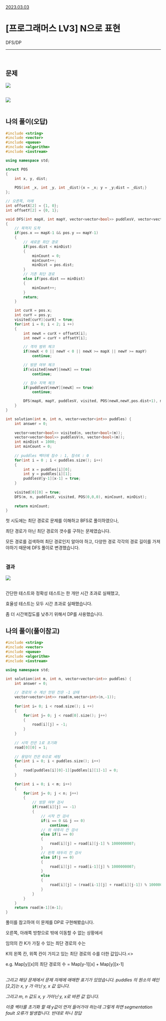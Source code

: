[2023.03.03](#나의-풀이참고)


# __[프로그래머스 LV3] N으로 표현__

DFS/DP

---- 

<BR>

## __문제__

<img src = "https://user-images.githubusercontent.com/80774412/226182538-88fb4167-ddf5-40f0-8b38-e0318a261c80.PNG"></img>
<BR><BR>

<img src = "https://user-images.githubusercontent.com/80774412/226182540-6aaaec33-a856-493d-a2ab-4484edb181ff.PNG"></img>
<BR><BR>


## __나의 풀이__(오답)
```c++
#include <string>
#include <vector>
#include <queue>
#include <algorithm>
#include <iostream>

using namespace std;

struct POS
{
    int x, y, dist;
    
    POS(int _x, int _y, int _dist){x = _x; y = _y;dist = _dist;}
};

// 오른쪽, 아래
int offsetX[2] = {1, 0};
int offsetY[2] = {0, 1};

void DFS(int mapX, int mapY, vector<vector<bool>> puddlesV, vector<vector<bool>> visited, POS pos, int& minCount, int& minDist)
{
    // 목적지 도착
    if(pos.x == mapX-1 && pos.y == mapY-1)
    {
        // 새로운 최단 경로
        if(pos.dist < minDist)
        {
            minCount = 0;
            minCount++;
            minDist = pos.dist;
        }
        // 기존 최단 경로
        else if(pos.dist == minDist)
        {
            minCount++;
        }
        return;
    }

    int curX = pos.x;
    int curY = pos.y;
    visited[curY][curX] = true;
    for(int i = 0; i < 2; i ++)
    {
        int newX = curX + offsetX[i];
        int newY = curY + offsetY[i];

        // 격자 범위 체크
        if(newX < 0 || newY < 0 || newX >= mapX || newY >= mapY)
            continue;

        // 방문 여부 체크
        if(visited[newY][newX] == true)
            continue;

        // 침수 지역 체크
        if(puddlesV[newY][newX] == true)
            continue;

        DFS(mapX, mapY, puddlesV, visited, POS(newX,newY,pos.dist+1), minCount, minDist);
    }
}

int solution(int m, int n, vector<vector<int>> puddles) {
    int answer = 0;
    
    vector<vector<bool>> visited(n, vector<bool>(m));
    vector<vector<bool>> puddlesV(n, vector<bool>(m));
    int minDist = 1000;
    int minCount = 0;
    
    // puddles 벡터에 침수 : 1, 침수X : 0
    for(int i = 0 ; i < puddles.size(); i++)
    {
        int x = puddles[i][0];
        int y = puddles[i][1];
        puddlesV[y-1][x-1] = true;
    }
    
    visited[0][0] = true;
    DFS(m, n, puddlesV, visited, POS(0,0,0), minCount, minDist);
    
    return minCount;
}
```

첫 시도에는 최단 경로로 문제를 이해하고 BFS로 풀이하였으나,

최단 경로가 아닌 최단 경로의 갯수를 구하는 문제였습니다.

모든 경로를 검색하여 최단 경로인지 알아야 하고, 다양한 경로 각각의 경로 길이를 가져야하기 때문에 DFS 풀이로 변경했습니다.<BR><bR>

### __결과__

<img src = "https://user-images.githubusercontent.com/80774412/226182542-78315bb3-eedd-4f7a-a0f2-0bfabae3606e.PNG"></img>
<BR><BR>

간단한 테스트와 정확성 테스트는 한 개만 시간 초과로 실패했고, 

효율성 테스트는 모두 시간 초과로 실패했습니다.

좀 더 시간복잡도를 낮추기 위해서 DP를 사용했습니다.


## __나의 풀이(풀이참고)__

```C++
#include <string>
#include <vector>
#include <queue>
#include <algorithm>
#include <iostream>

using namespace std;

int solution(int m, int n, vector<vector<int>> puddles) {
    int answer = 0;
    
    // 경로의 수 계산 안된 칸은 -1 상태
    vector<vector<int>> road(m,vector<int>(n,-1));
    
    for(int i= 0; i < road.size(); i ++)
    {
        for(int j= 0; j < road[0].size(); j++)
        {
            road[i][j] = -1;
        }
    }
    
    // 시작 칸은 1로 초기화
    road[0][0] = 1;
    
    // 웅덩이 칸은 0으로 세팅
    for(int i = 0; i < puddles.size(); i++)
    {
        road[puddles[i][0]-1][puddles[i][1]-1] = 0;
    }
    
    for(int i = 0; i < m; i++)
    {
        for(int j= 0; j < n; j++)
        {
            // 방문 여부 검사
            if(road[i][j] == -1)
            {
                // 시작 칸 검사
                if(i == 0 && j == 0)
                    continue;
                // 위 테투리 칸 검사
                else if(i == 0)
                {
                    road[i][j] = road[i][j-1] % 1000000007;
                }
                // 왼쪽 테두리 칸 검사
                else if(j == 0)
                {
                    road[i][j] = road[i-1][j] % 1000000007;
                }
                else
                {
                    road[i][j] = (road[i-1][j] + road[i][j-1]) % 1000000007;
                }
            }
        }
    }
    return road[m-1][n-1];
}
```

풀이를 참고하여 이 문제를 DP로 구현해봤습니다.

오른쪽, 아래쪽 방향으로 밖에 이동할 수 없는 상황에서

임의의 칸 K가 가질 수 있는 최단 경로의 수는

K의 왼쪽 칸, 위쪽 칸이 가지고 있는 최단 경로의 수를 더한 값입니다.<>

e.g. Map[y][x]의 최단 경로의 수 = Map[y-1][x] + Map[y][x-1]<br><Br>

_그리고 해당 문제에서 문제 자체에 애매한 표기가 있었습니다. puddles 의 원소의 예인 [2,2]는 x, y 가 아닌 y, x 값 입니다._

_그리고 m, n 값도 x, y 가아닌 y, x로 바뀐 값 입니다._

_이중 벡터를 초기화 할 때 y값이 먼저 들어가야 하는데 그렇게 하면 segmentation fault 오류가 발생합니다. 반대로 하니 정답_